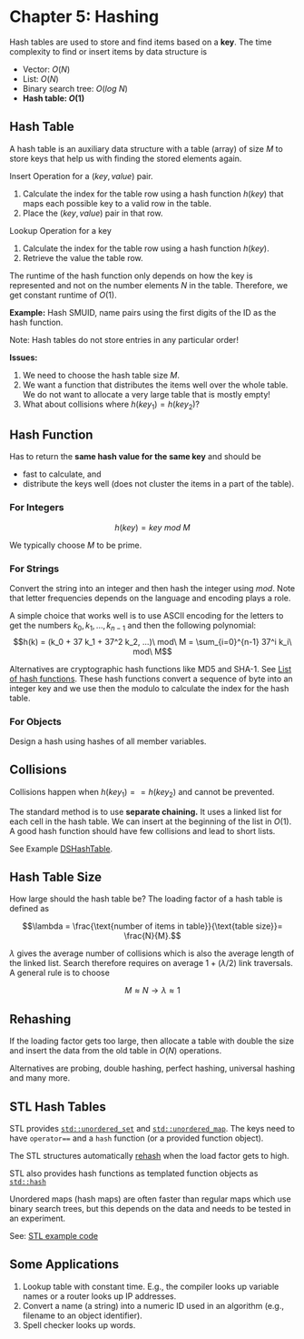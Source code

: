# Chapter 5: Hashing

Hash tables are used to store and find items based on a __key__.
The time complexity to find or insert items by data structure is

* Vector: $O(N)$
* List: $O(N)$
* Binary search tree: $O(log\ N)$
* **Hash table: $O(1)$**


## Hash Table

A hash table is an auxiliary data structure with a table (array) of size $M$ to store keys that help us with 
finding the stored elements again.

Insert Operation for a $(key, value)$ pair.

1. Calculate the index for the table row using a hash function $h(key)$ that maps each possible key to a 
valid row in the table. 
2. Place the $(key, value)$ pair in that row.

Lookup Operation for a key
1. Calculate the index for the table row using a hash function $h(key)$.
2. Retrieve the value the table row.

The runtime of the hash function only depends on how the key is represented and not on the number elements $N$ in the table. Therefore, we get constant runtime of $O(1)$. 

**Example:** Hash SMUID, name pairs using the first digits of the ID as the hash function.

Note: Hash tables do not store entries in any particular order! 

**Issues:**

1. We need to choose the hash table size $M$. 
2. We want a function that distributes the items well over the whole table. We do not want to allocate a very large table that is mostly empty!
3. What about collisions where $h(key_1) = h(key_2)$?

## Hash Function

Has to return the **same hash value for the same key** and should be
* fast to calculate, and
* distribute the keys well (does not cluster the items in a part of the table).


### For Integers
$$h(key) = key\ mod\ M$$ 

We typically choose $M$ to be prime.

### For Strings

Convert the string into an integer and then hash the integer using $mod$. Note that letter frequencies depends on the language and encoding plays a role.

A simple choice that works well is to use ASCII encoding for the letters to get the numbers $k_0, k_1, ..., k_{n-1}$ and then the following polynomial:
$$h(k) = (k_0 + 37 k_1 + 37^2 k_2, ...)\ mod\ M = \sum_{i=0}^{n-1} 37^i k_i\ mod\ M$$  

Alternatives are cryptographic hash functions like MD5 and SHA-1. See [List of hash functions](https://en.wikipedia.org/wiki/List_of_hash_functions). These hash functions convert a sequence of byte into an integer key and we use then the modulo to 
calculate the index for the hash table. 

### For Objects

Design a hash using hashes of all member variables.


## Collisions

Collisions happen when $h(key_1) == h(key_2)$ and cannot be prevented.

The standard method is to use **separate chaining.** It uses a linked list for each cell in the hash table. 
We can insert at the beginning of the list in $O(1)$. A good hash function should 
have few collisions and lead to short lists.

See Example [DSHashTable](DSHashTable).

## Hash Table Size

How large should the hash table be? The loading factor of a hash table is defined as

$$\lambda = \frac{\text{number of items in table}}{\text{table size}}= \frac{N}{M}.$$

$\lambda$ gives the average number of collisions which is also the average length of the linked list. 
Search therefore requires on average $1 + (\lambda / 2)$ link traversals. A general rule is to choose 

$$M \approx N \rightarrow \lambda \approx 1$$

## Rehashing

If the loading factor gets too large, then allocate a table with double the size and insert the data from the old table in $O(N)$ operations. 

Alternatives are probing, double hashing, perfect hashing, universal hashing and many more.


## STL Hash Tables

STL provides [`std::unordered_set`](https://cplusplus.com/reference/unordered_set/unordered_set/) and [`std::unordered_map`](https://cplusplus.com/reference/unordered_map/unordered_map/). The keys need to have `operator==` and a `hash` function (or a provided function object).

The STL structures automatically [rehash](https://cplusplus.com/reference/unordered_set/unordered_set/rehash/) when the load factor gets to high.

STL also provides hash functions as templated function objects as [`std::hash`](https://en.cppreference.com/w/cpp/utility/hash)

Unordered maps (hash maps) are often faster than regular maps which use binary search trees, 
but this depends on the data and needs to be tested in an experiment.

See: [STL example code](STL)

## Some Applications

1. Lookup table with constant time. E.g., the compiler looks up variable names or a router looks up IP addresses.
2. Convert a name (a string) into a numeric ID used in an algorithm (e.g., filename to an object identifier).
3. Spell checker looks up words.

